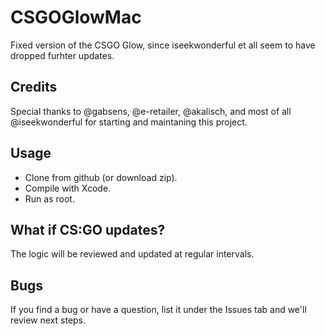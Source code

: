 # CSGOGlowMac 
Fixed version of the CSGO Glow, since iseekwonderful et all seem to have dropped furhter updates.

## Credits
Special thanks to @gabsens, @e-retailer, @akalisch, and most of all @iseekwonderful for starting and maintaning this project.

## Usage
- Clone from github (or download zip).
- Compile with Xcode.
- Run as root.

## What if CS:GO updates?
The logic will be reviewed and updated at regular intervals.

## Bugs
If you find a bug or have a question, list it under the Issues tab and we'll review next steps.
